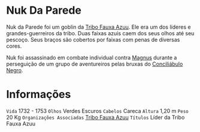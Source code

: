 <!-- TITLE: Nuk Da Parede -->
<!-- SUBTITLE: Visão geral sobre Nuk Da Parede -->

# Nuk Da Parede
Nuk da Parede foi um goblin da [Tribo Fauxa Azuu](http://localhost/faccoes/faccoes-independentes/tribo-fauxa-azuu#tribo-fauxa-azuu). Ele era um dos líderes e grandes-guerreiros da tribo. Duas faixas azuis caem dos seus olhos até seu pescoço. Seus braços são cobertos por faixas com penas de diversas cores. 

Nuk foi assassinado em combate individual contra [Magnus](http://localhost/individuos/personagens-de-jogadores/magnus-ponta-de-lanca#magnus-ponta-de-lanca) durante a perseguição de um grupo de aventureiros pelas bruxas do [Conciliábulo Negro](http://localhost/faccoes/faccoes-independentes/conciliabulo-negro#conciliabulo-negro).

# Informações
`Vida` 1732 - 1753
`Olhos` Verdes Escuros
`Cabelos` Careca
`Altura` 1,20 m
`Peso` 20 Kg
`Organizações Associadas` [Tribo Fauxa Azuu](http://localhost/faccoes/faccoes-independentes/tribo-fauxa-azuu#tribo-fauxa-azuu)
`Títulos` Líder da Tribo Fauxa Azuu



